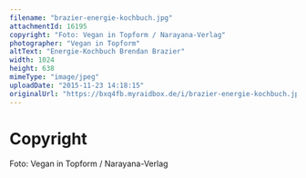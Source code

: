 ```yaml
---
filename: "brazier-energie-kochbuch.jpg"
attachmentId: 16195
copyright: "Foto: Vegan in Topform / Narayana-Verlag"
photographer: "Vegan in Topform"
altText: "Energie-Kochbuch Brendan Brazier"
width: 1024
height: 638
mimeType: "image/jpeg"
uploadDate: "2015-11-23 14:18:15"
originalUrl: "https://bxq4fb.myraidbox.de/i/brazier-energie-kochbuch.jpg"
---
```


# Copyright

Foto: Vegan in Topform / Narayana-Verlag
